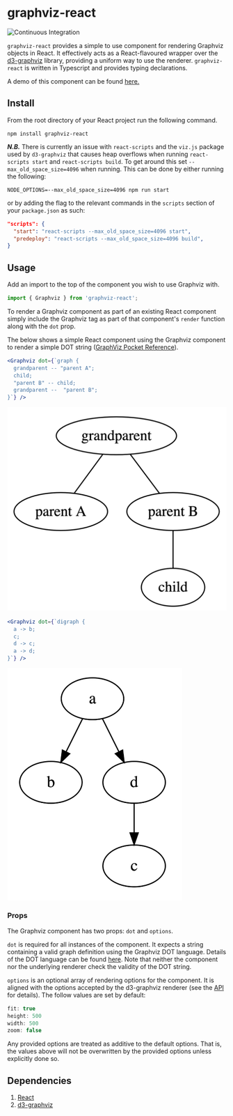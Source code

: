 # graphviz-react
![Continuous Integration](https://github.com/DomParfitt/graphviz-react/workflows/Continuous%20Integration/badge.svg)

`graphviz-react` provides a simple to use component for rendering Graphviz objects in React. It effectively acts as a React-flavoured wrapper over the [d3-graphviz](https://www.npmjs.com/package/d3-graphviz) library, providing a uniform way to use the renderer. `graphviz-react` is written in Typescript and provides typing declarations.

A demo of this component can be found [here.](https://domparfitt.com/graphviz-react)

## Install

From the root directory of your React project run the following command.

```
npm install graphviz-react
```

***N.B.*** There is currently an issue with `react-scripts` and the `viz.js` package used by `d3-graphviz` that causes heap overflows when running `react-scripts start` and `react-scripts build`. To get around this set `--max_old_space_size=4096` when running. This can be done by either running the following:
```
NODE_OPTIONS=--max_old_space_size=4096 npm run start
```
or by adding the flag to the relevant commands in the `scripts` section of your `package.json` as such:
```json
"scripts": {
  "start": "react-scripts --max_old_space_size=4096 start",
  "predeploy": "react-scripts --max_old_space_size=4096 build",
}
```

## Usage

Add an import to the top of the component you wish to use Graphviz with.

```javascript
import { Graphviz } from 'graphviz-react';
```

To render a Graphviz component as part of an existing React component simply include the Graphviz tag as part of that component's `render` function along with the `dot` prop.

The below shows a simple React component using the Graphviz component to render a simple DOT string ([GraphViz Pocket Reference](https://graphs.grevian.org/example)).

```jsx
<Graphviz dot={`graph {
  grandparent -- "parent A";
  child;
  "parent B" -- child;
  grandparent --  "parent B";
}`} />
```

<img width="513" src="./img/example-graph.png">

```jsx
<Graphviz dot={`digraph {
  a -> b;
  c;
  d -> c;
  a -> d;
}`} />
```

<img width="402" src="./img/example-digraph.png">

### Props

The Graphviz component has two props: `dot` and `options`.

`dot` is required for all instances of the component. It expects a string containing a valid graph definition using the Graphviz DOT language. Details of the DOT language can be found [here](https://graphviz.gitlab.io/_pages/doc/info/lang.html). Note that neither the component nor the underlying renderer check the validity of the DOT string.

`options` is an optional array of rendering options for the component. It is aligned with the options accepted by the d3-graphviz renderer (see the [API](https://www.npmjs.com/package/d3-graphviz#creating-a-graphviz-renderer) for details). The follow values are set by default:

```javascript
fit: true
height: 500
width: 500
zoom: false
```

Any provided options are treated as additive to the default options. That is, the values above will not be overwritten by the provided options unless explicitly done so.

## Dependencies

1. [React](https://www.npmjs.com/package/react)
2. [d3-graphviz](https://www.npmjs.com/package/d3-graphviz)
